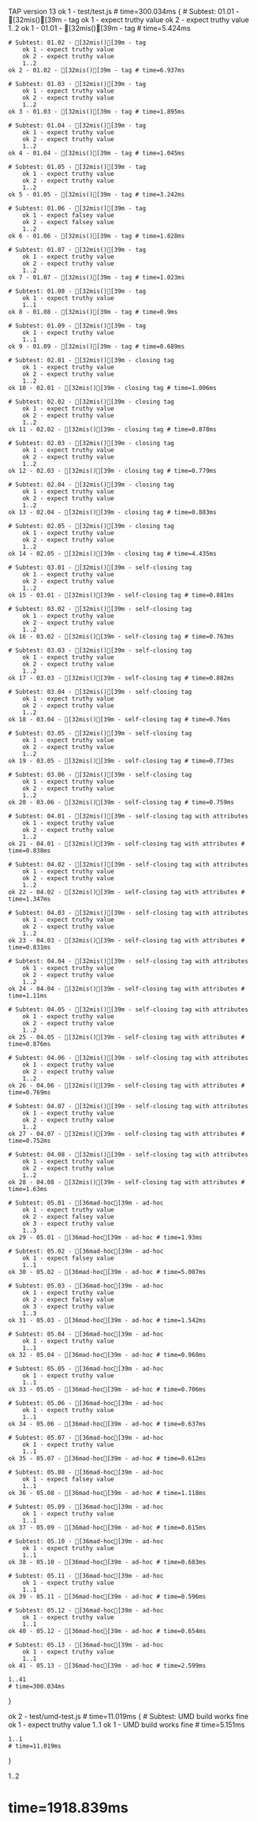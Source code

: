 TAP version 13
ok 1 - test/test.js # time=300.034ms {
    # Subtest: 01.01 - [32mis()[39m - tag
        ok 1 - expect truthy value
        ok 2 - expect truthy value
        1..2
    ok 1 - 01.01 - [32mis()[39m - tag # time=5.424ms
    
    # Subtest: 01.02 - [32mis()[39m - tag
        ok 1 - expect truthy value
        ok 2 - expect truthy value
        1..2
    ok 2 - 01.02 - [32mis()[39m - tag # time=6.937ms
    
    # Subtest: 01.03 - [32mis()[39m - tag
        ok 1 - expect truthy value
        ok 2 - expect truthy value
        1..2
    ok 3 - 01.03 - [32mis()[39m - tag # time=1.895ms
    
    # Subtest: 01.04 - [32mis()[39m - tag
        ok 1 - expect truthy value
        ok 2 - expect truthy value
        1..2
    ok 4 - 01.04 - [32mis()[39m - tag # time=1.045ms
    
    # Subtest: 01.05 - [32mis()[39m - tag
        ok 1 - expect truthy value
        ok 2 - expect truthy value
        1..2
    ok 5 - 01.05 - [32mis()[39m - tag # time=3.242ms
    
    # Subtest: 01.06 - [32mis()[39m - tag
        ok 1 - expect falsey value
        ok 2 - expect falsey value
        1..2
    ok 6 - 01.06 - [32mis()[39m - tag # time=1.828ms
    
    # Subtest: 01.07 - [32mis()[39m - tag
        ok 1 - expect truthy value
        ok 2 - expect truthy value
        1..2
    ok 7 - 01.07 - [32mis()[39m - tag # time=1.023ms
    
    # Subtest: 01.08 - [32mis()[39m - tag
        ok 1 - expect truthy value
        1..1
    ok 8 - 01.08 - [32mis()[39m - tag # time=0.9ms
    
    # Subtest: 01.09 - [32mis()[39m - tag
        ok 1 - expect truthy value
        1..1
    ok 9 - 01.09 - [32mis()[39m - tag # time=0.689ms
    
    # Subtest: 02.01 - [32mis()[39m - closing tag
        ok 1 - expect truthy value
        ok 2 - expect truthy value
        1..2
    ok 10 - 02.01 - [32mis()[39m - closing tag # time=1.006ms
    
    # Subtest: 02.02 - [32mis()[39m - closing tag
        ok 1 - expect truthy value
        ok 2 - expect truthy value
        1..2
    ok 11 - 02.02 - [32mis()[39m - closing tag # time=0.878ms
    
    # Subtest: 02.03 - [32mis()[39m - closing tag
        ok 1 - expect truthy value
        ok 2 - expect truthy value
        1..2
    ok 12 - 02.03 - [32mis()[39m - closing tag # time=0.779ms
    
    # Subtest: 02.04 - [32mis()[39m - closing tag
        ok 1 - expect truthy value
        ok 2 - expect truthy value
        1..2
    ok 13 - 02.04 - [32mis()[39m - closing tag # time=0.883ms
    
    # Subtest: 02.05 - [32mis()[39m - closing tag
        ok 1 - expect truthy value
        ok 2 - expect truthy value
        1..2
    ok 14 - 02.05 - [32mis()[39m - closing tag # time=4.435ms
    
    # Subtest: 03.01 - [32mis()[39m - self-closing tag
        ok 1 - expect truthy value
        ok 2 - expect truthy value
        1..2
    ok 15 - 03.01 - [32mis()[39m - self-closing tag # time=0.881ms
    
    # Subtest: 03.02 - [32mis()[39m - self-closing tag
        ok 1 - expect truthy value
        ok 2 - expect truthy value
        1..2
    ok 16 - 03.02 - [32mis()[39m - self-closing tag # time=0.763ms
    
    # Subtest: 03.03 - [32mis()[39m - self-closing tag
        ok 1 - expect truthy value
        ok 2 - expect truthy value
        1..2
    ok 17 - 03.03 - [32mis()[39m - self-closing tag # time=0.882ms
    
    # Subtest: 03.04 - [32mis()[39m - self-closing tag
        ok 1 - expect truthy value
        ok 2 - expect truthy value
        1..2
    ok 18 - 03.04 - [32mis()[39m - self-closing tag # time=0.76ms
    
    # Subtest: 03.05 - [32mis()[39m - self-closing tag
        ok 1 - expect truthy value
        ok 2 - expect truthy value
        1..2
    ok 19 - 03.05 - [32mis()[39m - self-closing tag # time=0.773ms
    
    # Subtest: 03.06 - [32mis()[39m - self-closing tag
        ok 1 - expect truthy value
        ok 2 - expect truthy value
        1..2
    ok 20 - 03.06 - [32mis()[39m - self-closing tag # time=0.759ms
    
    # Subtest: 04.01 - [32mis()[39m - self-closing tag with attributes
        ok 1 - expect truthy value
        ok 2 - expect truthy value
        1..2
    ok 21 - 04.01 - [32mis()[39m - self-closing tag with attributes # time=0.838ms
    
    # Subtest: 04.02 - [32mis()[39m - self-closing tag with attributes
        ok 1 - expect truthy value
        ok 2 - expect truthy value
        1..2
    ok 22 - 04.02 - [32mis()[39m - self-closing tag with attributes # time=1.347ms
    
    # Subtest: 04.03 - [32mis()[39m - self-closing tag with attributes
        ok 1 - expect truthy value
        ok 2 - expect truthy value
        1..2
    ok 23 - 04.03 - [32mis()[39m - self-closing tag with attributes # time=0.831ms
    
    # Subtest: 04.04 - [32mis()[39m - self-closing tag with attributes
        ok 1 - expect truthy value
        ok 2 - expect truthy value
        1..2
    ok 24 - 04.04 - [32mis()[39m - self-closing tag with attributes # time=1.11ms
    
    # Subtest: 04.05 - [32mis()[39m - self-closing tag with attributes
        ok 1 - expect truthy value
        ok 2 - expect truthy value
        1..2
    ok 25 - 04.05 - [32mis()[39m - self-closing tag with attributes # time=0.876ms
    
    # Subtest: 04.06 - [32mis()[39m - self-closing tag with attributes
        ok 1 - expect truthy value
        ok 2 - expect truthy value
        1..2
    ok 26 - 04.06 - [32mis()[39m - self-closing tag with attributes # time=0.769ms
    
    # Subtest: 04.07 - [32mis()[39m - self-closing tag with attributes
        ok 1 - expect truthy value
        ok 2 - expect truthy value
        1..2
    ok 27 - 04.07 - [32mis()[39m - self-closing tag with attributes # time=0.752ms
    
    # Subtest: 04.08 - [32mis()[39m - self-closing tag with attributes
        ok 1 - expect truthy value
        ok 2 - expect truthy value
        1..2
    ok 28 - 04.08 - [32mis()[39m - self-closing tag with attributes # time=1.63ms
    
    # Subtest: 05.01 - [36mad-hoc[39m - ad-hoc
        ok 1 - expect truthy value
        ok 2 - expect falsey value
        ok 3 - expect truthy value
        1..3
    ok 29 - 05.01 - [36mad-hoc[39m - ad-hoc # time=1.93ms
    
    # Subtest: 05.02 - [36mad-hoc[39m - ad-hoc
        ok 1 - expect falsey value
        1..1
    ok 30 - 05.02 - [36mad-hoc[39m - ad-hoc # time=5.007ms
    
    # Subtest: 05.03 - [36mad-hoc[39m - ad-hoc
        ok 1 - expect truthy value
        ok 2 - expect falsey value
        ok 3 - expect truthy value
        1..3
    ok 31 - 05.03 - [36mad-hoc[39m - ad-hoc # time=1.542ms
    
    # Subtest: 05.04 - [36mad-hoc[39m - ad-hoc
        ok 1 - expect truthy value
        1..1
    ok 32 - 05.04 - [36mad-hoc[39m - ad-hoc # time=0.968ms
    
    # Subtest: 05.05 - [36mad-hoc[39m - ad-hoc
        ok 1 - expect truthy value
        1..1
    ok 33 - 05.05 - [36mad-hoc[39m - ad-hoc # time=0.706ms
    
    # Subtest: 05.06 - [36mad-hoc[39m - ad-hoc
        ok 1 - expect truthy value
        1..1
    ok 34 - 05.06 - [36mad-hoc[39m - ad-hoc # time=0.637ms
    
    # Subtest: 05.07 - [36mad-hoc[39m - ad-hoc
        ok 1 - expect truthy value
        1..1
    ok 35 - 05.07 - [36mad-hoc[39m - ad-hoc # time=0.612ms
    
    # Subtest: 05.08 - [36mad-hoc[39m - ad-hoc
        ok 1 - expect falsey value
        1..1
    ok 36 - 05.08 - [36mad-hoc[39m - ad-hoc # time=1.118ms
    
    # Subtest: 05.09 - [36mad-hoc[39m - ad-hoc
        ok 1 - expect truthy value
        1..1
    ok 37 - 05.09 - [36mad-hoc[39m - ad-hoc # time=0.615ms
    
    # Subtest: 05.10 - [36mad-hoc[39m - ad-hoc
        ok 1 - expect truthy value
        1..1
    ok 38 - 05.10 - [36mad-hoc[39m - ad-hoc # time=0.683ms
    
    # Subtest: 05.11 - [36mad-hoc[39m - ad-hoc
        ok 1 - expect truthy value
        1..1
    ok 39 - 05.11 - [36mad-hoc[39m - ad-hoc # time=0.596ms
    
    # Subtest: 05.12 - [36mad-hoc[39m - ad-hoc
        ok 1 - expect truthy value
        1..1
    ok 40 - 05.12 - [36mad-hoc[39m - ad-hoc # time=0.654ms
    
    # Subtest: 05.13 - [36mad-hoc[39m - ad-hoc
        ok 1 - expect truthy value
        1..1
    ok 41 - 05.13 - [36mad-hoc[39m - ad-hoc # time=2.599ms
    
    1..41
    # time=300.034ms
}

ok 2 - test/umd-test.js # time=11.019ms {
    # Subtest: UMD build works fine
        ok 1 - expect truthy value
        1..1
    ok 1 - UMD build works fine # time=5.151ms
    
    1..1
    # time=11.019ms
}

1..2
# time=1918.839ms
